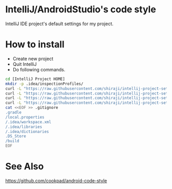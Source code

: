 # IntelliJ/AndroidStudio's code style

IntelliJ IDE project's default settings for my project.

# How to install

* Create new project
* Quit IntelliJ
* Do following commands.

```sh
cd [IntelliJ Project HOME]
mkdir -p .idea/inspectionProfiles/
curl -L "https://raw.githubusercontent.com/shiraji/intellij-project-settings/master/codeStyleSettings.xml" > .idea/codeStyleSettings.xml
curl -L "https://raw.githubusercontent.com/shiraji/intellij-project-settings/master/inspectionProfiles/Project_Default.xml" > .idea/inspectionProfiles/Project_Default.xml
curl -L "https://raw.githubusercontent.com/shiraji/intellij-project-settings/master/inspectionProfiles/profiles_settings.xml" > .idea/inspectionProfiles/profiles_settings.xml
curl -L "https://raw.githubusercontent.com/shiraji/intellij-project-settings/master/inspectionProfiles/shiraji.xml" > .idea/inspectionProfiles/shiraji.xml
cat <<EOF >> .gitignore
.gradle
/local.properties
/.idea/workspace.xml
/.idea/libraries
/.idea/dictionaries
.DS_Store
/build
EOF
```

# See Also
https://github.com/cookpad/android-code-style

